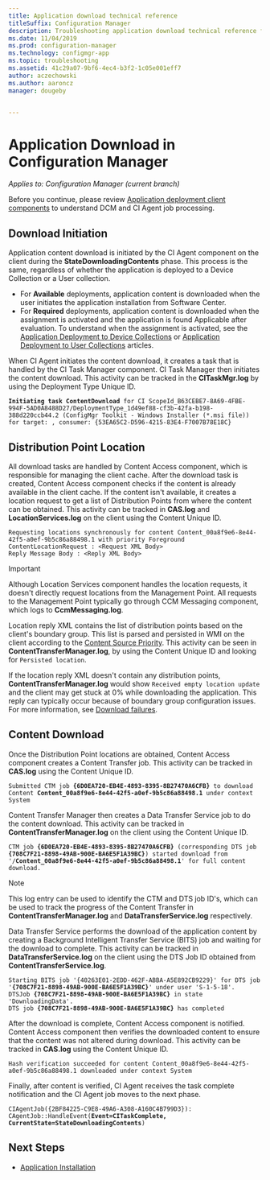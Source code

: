 ```yaml
---
title: Application download technical reference
titleSuffix: Configuration Manager
description: Troubleshooting application download technical reference for Configuration Manager.
ms.date: 11/04/2019
ms.prod: configuration-manager
ms.technology: configmgr-app
ms.topic: troubleshooting
ms.assetid: 41c29a07-9bf6-4ec4-b3f2-1c05e001eff7
author: aczechowski
ms.author: aaroncz
manager: dougeby


---
```


# Application Download in Configuration Manager

*Applies to: Configuration Manager (current branch)*

Before you continue, please review [Application deployment client components](client-components-technical-reference.md) to understand DCM and CI Agent job processing.

## Download Initiation

Application content download is initiated by the CI Agent component on the client during the **StateDownloadingContents** phase. This process is the same, regardless of whether the application is deployed to a Device Collection or a User collection.

- For **Available** deployments, application content is downloaded when the user initiates the application installation from Software Center.
- For **Required** deployments, application content is downloaded when the assignment is activated and the application is found Applicable after evaluation. To understand when the assignment is activated, see the [Application Deployment to Device Collections](device-deployment-technical-reference.md) or [Application Deployment to User Collections](user-deployment-technical-reference.md) articles.

When CI Agent initiates the content download, it creates a task that is handled by the CI Task Manager component. CI Task Manager then initiates the content download. This activity can be tracked in the **CITaskMgr.log** by using the Deployment Type Unique ID.

<pre><code class="lang-text"><b>Initiating task ContentDownload</b> for CI ScopeId_B63CEBE7-8A69-4FBE-994F-5AD0A8488D27/DeploymentType_1d49ef88-cf3b-42fa-b198-388d220ccb44.2 (ConfigMgr Toolkit - Windows Installer (*.msi file)) for target: , consumer: {53EA65C2-D596-4215-83E4-F7007B78E18C}
</code></pre>

## Distribution Point Location

All download tasks are handled by Content Access component, which is responsible for managing the client cache. After the download task is created, Content Access component checks if the content is already available in the client cache. If the content isn't available, it creates a location request to get a list of Distribution Points from where the content can be obtained. This activity can be tracked in **CAS.log** and **LocationServices.log** on the client using the Content Unique ID.

```text
Requesting locations synchronously for content Content_00a8f9e6-8e44-42f5-a0ef-9b5c86a88498.1 with priority Foreground
ContentLocationRequest : <Request XML Body>
Reply Message Body : <Reply XML Body>
```

> [!IMPORTANT]
> Although Location Services component handles the location requests, it doesn't directly request locations from the Management Point. All requests to the Management Point typically go through CCM Messaging component, which logs to **CcmMessaging.log**.

Location reply XML contains the list of distribution points based on the client's boundary group. This list is parsed and persisted in WMI on the client according to the [Content Source Priority](../../core/plan-design/hierarchy/fundamental-concepts-for-content-management.md#content-source-priority). This activity can be seen in **ContentTransferManager.log**, by using the Content Unique ID and looking for `Persisted location`. 

If the location reply XML doesn't contain any distribution points, **ContentTransferManager.log** would show `Received empty location update` and the client may get stuck at 0% while downloading the application. This reply can typically occur because of boundary group configuration issues. For more information, see [Download failures](../deploy-use/troubleshoot-application-deployment.md#download-failures).

## Content Download

Once the Distribution Point locations are obtained, Content Access component creates a Content Transfer job. This activity can be tracked in **CAS.log** using the Content Unique ID.

<pre><code class="lang-text">Submitted CTM job <b>{6D0EA720-EB4E-4893-8395-8B27470A6CFB}</b> to download Content <b>Content_00a8f9e6-8e44-42f5-a0ef-9b5c86a88498.1</b> under context System
</code></pre>

Content Transfer Manager then creates a Data Transfer Service job to do the content download. This activity can be tracked in **ContentTransferManager.log** on the client using the Content Unique ID.

<pre><code class="lang-text">CTM job <b>{6D0EA720-EB4E-4893-8395-8B27470A6CFB}</b> (corresponding DTS job <b>{708C7F21-8898-49AB-900E-BA6E5F1A39BC}</b>) started download from '<Distribution Point URL>/<b>Content_00a8f9e6-8e44-42f5-a0ef-9b5c86a88498.1</b>' for full content download.
</code></pre>

> [!NOTE]
> This log entry can be used to identify the CTM and DTS job ID's, which can be used to track the progress of the Content Transfer in **ContentTransferManager.log** and **DataTransferService.log** respectively.

Data Transfer Service performs the download of the application content by creating a Background Intelligent Transfer Service (BITS) job and waiting for the download to complete. This activity can be tracked in **DataTransferService.log** on the client using the DTS Job ID obtained from **ContentTransferService.log**.

<pre><code class="lang-text">Starting BITS job '{40263E01-2EDD-462F-ABBA-A5E892CB9229}' for DTS job '<b>{708C7F21-8898-49AB-900E-BA6E5F1A39BC}</b>' under user 'S-1-5-18'.
DTSJob <b>{708C7F21-8898-49AB-900E-BA6E5F1A39BC}</b> in state 'DownloadingData'.
DTS job <b>{708C7F21-8898-49AB-900E-BA6E5F1A39BC}</b> has completed
</code></pre>

After the download is complete, Content Access component is notified. Content Access component then verifies the downloaded content to ensure that the content was not altered during download. This activity can be tracked in **CAS.log** using the Content Unique ID.

```text
Hash verification succeeded for content Content_00a8f9e6-8e44-42f5-a0ef-9b5c86a88498.1 downloaded under context System
```

Finally, after content is verified, CI Agent receives the task complete notification and the CI Agent job moves to the next phase.

<pre><code class="lang-text">CIAgentJob({2BF84225-C9E8-49A6-A308-A160C4B799D3}): CAgentJob::HandleEvent(<b>Event=CITaskComplete, CurrentState=StateDownloadingContents</b>)
</code></pre>

## Next Steps

- [Application Installation](deployment-install-technical-reference.md)
